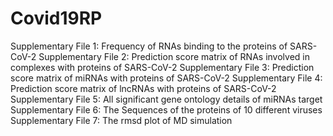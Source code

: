 # Covid19RP

Supplementary File 1: Frequency of RNAs binding to the proteins of SARS-CoV-2
Supplementary File 2: Prediction score matrix of RNAs involved in complexes with proteins of SARS-CoV-2
Supplementary File 3: Prediction score matrix of miRNAs with proteins of SARS-CoV-2
Supplementary File 4: Prediction score matrix of lncRNAs with proteins of SARS-CoV-2
Supplementary File 5: All significant gene ontology details of miRNAs target
Supplementary File 6: The Sequences of the proteins of 10 different viruses 
Supplementary File 7: The rmsd plot of MD simulation
